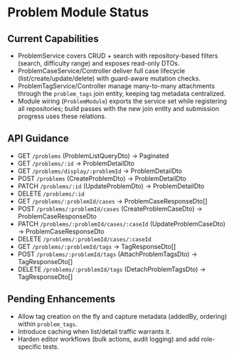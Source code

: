 # Problem Module Status

## Current Capabilities
- ProblemService covers CRUD + search with repository-based filters (search, difficulty range) and exposes read-only DTOs.
- ProblemCaseService/Controller deliver full case lifecycle (list/create/update/delete) with guard-aware mutation checks.
- ProblemTagService/Controller manage many-to-many attachments through the `problem_tags` join entity, keeping tag metadata centralized.
- Module wiring (`ProblemModule`) exports the service set while registering all repositories; build passes with the new join entity and submission progress uses these relations.

## API Guidance
- GET  `/problems` (ProblemListQueryDto) → Paginated<ProblemSummaryDto>
- GET  `/problems/:id` → ProblemDetailDto
- GET  `/problems/display/:problemId` → ProblemDetailDto
- POST `/problems` (CreateProblemDto) → ProblemDetailDto
- PATCH `/problems/:id` (UpdateProblemDto) → ProblemDetailDto
- DELETE `/problems/:id`
- GET  `/problems/:problemId/cases` → ProblemCaseResponseDto[]
- POST `/problems/:problemId/cases` (CreateProblemCaseDto) → ProblemCaseResponseDto
- PATCH `/problems/:problemId/cases/:caseId` (UpdateProblemCaseDto) → ProblemCaseResponseDto
- DELETE `/problems/:problemId/cases/:caseId`
- GET  `/problems/:problemId/tags` → TagResponseDto[]
- POST `/problems/:problemId/tags` (AttachProblemTagsDto) → TagResponseDto[]
- DELETE `/problems/:problemId/tags` (DetachProblemTagsDto) → TagResponseDto[]

## Pending Enhancements
- Allow tag creation on the fly and capture metadata (addedBy, ordering) within `problem_tags`.
- Introduce caching when list/detail traffic warrants it.
- Harden editor workflows (bulk actions, audit logging) and add role-specific tests.
